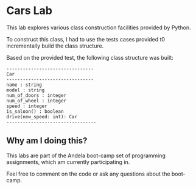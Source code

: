 # Cars Lab

This lab explores various class construction facilities provided by Python.

To construct this class, I had to use the tests cases provided t0 incrementally build the class structure.

Based on the provided test, the following class structure was built:

    --------------------------------
    Car
    --------------------------------
    name : string
    model : string
    num_of_doors : integer
    num_of_wheel : integer
    speed : integer
    is_saloon() : boolean
    drive(new_speed: int): Car
    ---------------------------------
    

## Why am I doing this?

This labs are part of the Andela boot-camp set of programming assignments, which am currently participating in.

Feel free to comment on the code or ask any questions about the boot-camp.